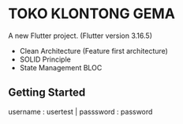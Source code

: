# TOKO KLONTONG GEMA
A new Flutter project. (Flutter version 3.16.5)
- Clean Architecture (Feature first architecture)
- SOLID Principle
- State Management BLOC

## Getting Started
username : usertest | passsword : password